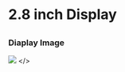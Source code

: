 <h1> 2.8 inch Display <h2>
<h3> Diaplay Image </h3>

<image src= "https://raw.githubusercontent.com/srjshinde/STM32/master/SPI_two_point_eight/2.8_LCD_display.jpg"> </>
